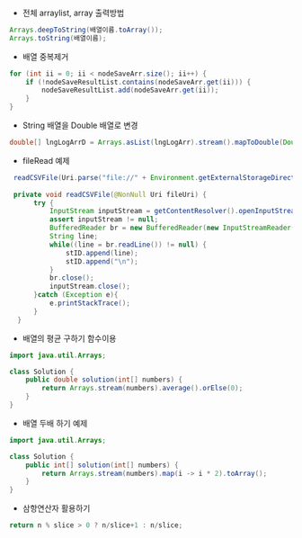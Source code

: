 ### 
 
* 전체 arraylist, array 출력방법     
```java
Arrays.deepToString(배열이름.toArray());  
Arrays.toString(배열이름);   
   ```
    
* 배열 중복제거 
```java         
for (int ii = 0; ii < nodeSaveArr.size(); ii++) {        
    if (!nodeSaveResultList.contains(nodeSaveArr.get(ii))) {         
        nodeSaveResultList.add(nodeSaveArr.get(ii));     
    }      
}      
``` 
           
* String 배열을 Double 배열로 변경     
```java       
double[] lngLogArrD = Arrays.asList(lngLogArr).stream().mapToDouble(Double::parseDouble).toArray();     
```   
  
   
 * fileRead 예제    
  ```java
   readCSVFile(Uri.parse("file://" + Environment.getExternalStorageDirectory() + "/Download/dspalogin.csv"));  
     
   private void readCSVFile(@NonNull Uri fileUri) {  
        try {     
            InputStream inputStream = getContentResolver().openInputStream(fileUri);  
            assert inputStream != null;  
            BufferedReader br = new BufferedReader(new InputStreamReader(inputStream));  
            String line;  
            while((line = br.readLine()) != null) {  
                stID.append(line);  
                stID.append("\n");  
            }  
            br.close();  
            inputStream.close();  
        }catch (Exception e){  
            e.printStackTrace();  
        }  
    }
  ```
      

* 배열의 평균 구하기 함수이용
```java 
import java.util.Arrays;

class Solution {
    public double solution(int[] numbers) {
        return Arrays.stream(numbers).average().orElse(0);
    }
}
```
* 배열 두배 하기 예제
```java
import java.util.Arrays;

class Solution {
    public int[] solution(int[] numbers) {
        return Arrays.stream(numbers).map(i -> i * 2).toArray();
    }
}
```
* 삼항연산자 활용하기
```java
return n % slice > 0 ? n/slice+1 : n/slice;
```
